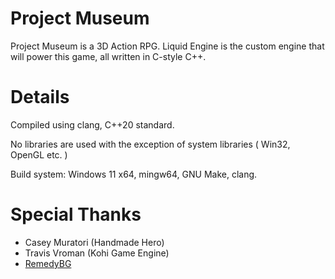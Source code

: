 # Project Museum

Project Museum is a 3D Action RPG. Liquid Engine is the custom engine that will power this game, all written in C-style C++.

# Details

Compiled using clang, C++20 standard.

No libraries are used with the exception of system libraries ( Win32, OpenGL etc. )

Build system: Windows 11 x64, mingw64, GNU Make, clang.

# Special Thanks

- Casey Muratori (Handmade Hero)
- Travis Vroman (Kohi Game Engine)
- [RemedyBG](https://remedybg.itch.io/remedybg)

